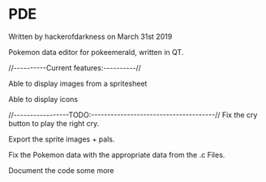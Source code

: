 # PDE
Written by hackerofdarkness on March 31st 2019


Pokemon data editor for pokeemerald, written in QT. 

//----------Current features:----------//

Able to display images from a spritesheet

Able to display icons

//-----------------TODO:--------------------------------------//
Fix the cry button to play the right cry.

Export the sprite images + pals.

Fix the Pokemon data with the appropriate data from the .c Files.

Document the code some more
